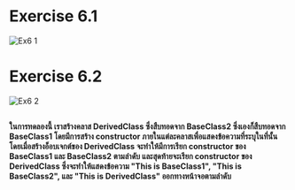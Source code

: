 # Exercise 6.1
![Ex6 1](https://github.com/65030179179Pattarapon/03376836-OOP-2566-Lab-08/assets/144198506/73810866-4d82-4641-bbbb-c2829b8a2315)

# Exercise 6.2
![Ex6 2](https://github.com/65030179179Pattarapon/03376836-OOP-2566-Lab-08/assets/144198506/31e33b9f-2a21-4338-a926-8c38a711d3cb)

##
#### ในการทดลองนี้ เราสร้างคลาส DerivedClass ซึ่งสืบทอดจาก BaseClass2 ซึ่งเองก็สืบทอดจาก BaseClass1 โดยมีการสร้าง constructor ภายในแต่ละคลาสเพื่อแสดงข้อความที่ระบุในที่นั้น โดยเมื่อสร้างอ็อบเจกต์ของ DerivedClass จะทำให้มีการเรียก constructor ของ BaseClass1 และ BaseClass2 ตามลำดับ และสุดท้ายจะเรียก constructor ของ DerivedClass ซึ่งจะทำให้แสดงข้อความ "This is BaseClass1", "This is BaseClass2", และ "This is DerivedClass" ออกทางหน้าจอตามลำดับ
